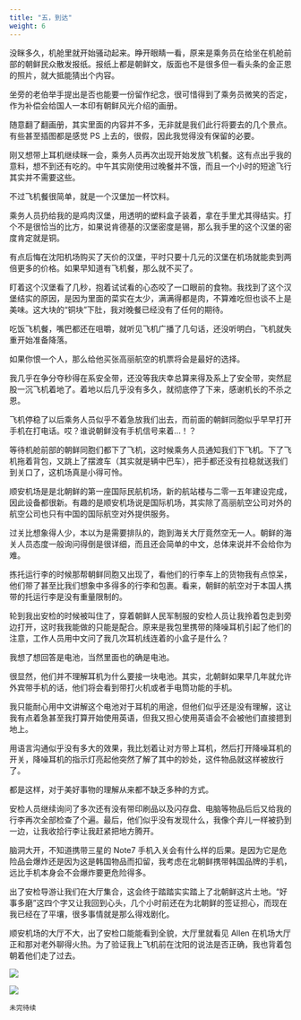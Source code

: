 ```yaml
---
title: "五，到达"
weight: 6
---
```


没眯多久，机舱里就开始骚动起来。睁开眼睛一看，原来是乘务员在给坐在机舱前部的朝鲜民众散发报纸。报纸上都是朝鲜文，版面也不是很多但一看头条的金正恩的照片，就大抵能猜出个内容。

坐旁的老伯举手提出是否也能要一份留作纪念，很可惜得到了乘务员微笑的否定，作为补偿会给国人一本印有朝鲜风光介绍的画册。

随意翻了翻画册，其实里面的内容并不多，无非就是我们此行将要去的几个景点。有些甚至插图都是感觉 PS 上去的，很假，因此我觉得没有保留的必要。

刚又想带上耳机继续眯一会，乘务人员再次出现开始发放飞机餐。这有点出乎我的意料，想不到还有吃的。中午其实刚使用过晚餐并不饿，而且一个小时的短途飞行其实并不需要这些。

不过飞机餐很简单，就是一个汉堡加一杯饮料。

乘务人员扔给我的是鸡肉汉堡，用透明的塑料盒子装着，拿在手里尤其得结实。打个不是很恰当的比方，如果说肯德基的汉堡密度是锡，那么我手里的这个汉堡的密度肯定就是铜。

有点后悔在沈阳机场购买了天价的汉堡，平时只要十几元的汉堡在机场就能卖到两倍更多的价格。如果早知道有飞机餐，那么就不买了。

盯着这个汉堡看了几秒，抱着试试看的心态咬了一口眼前的食物。我找到了这个汉堡结实的原因，是因为里面的菜实在太少，满满得都是肉，不算难吃但也谈不上是美味。这大块的“铜块”下肚，我对晚餐已经没有了任何的期待。

吃饭飞机餐，嘴巴都还在咀嚼，就听见飞机广播了几句话，还没听明白，飞机就失重开始准备降落。

如果你恨一个人，那么给他买张高丽航空的机票将会是最好的选择。

我几乎在争分夺秒得在系安全带，还没等我庆幸总算来得及系上了安全带，突然屁股一沉飞机着地了。着地以后几乎没有多久，就彻底停了下来，感谢机长的不杀之恩。

飞机停稳了以后乘务人员似乎不着急放我们出去，而前面的朝鲜同胞似乎早早打开手机在打电话。哎？谁说朝鲜没有手机信号来着…！？

等待机舱前部的朝鲜同胞们都下了飞机，这时候乘务人员通知我们下飞机。下了飞机拖着背包，又跳上了摆渡车（其实就是辆中巴车），把手都还没有拉稳就送我们到关口了，这机场真是小得可怜。

顺安机场是是北朝鲜的第一座国际民航机场，新的航站楼与二零一五年建设完成，因此设备都很新。有趣的是顺安机场说是国际机场，其实除了高丽航空公司对外的航空公司也只有中国的国际航空对外提供服务。

过关比想象得人少，本以为是需要排队的，跑到海关大厅竟然空无一人。朝鲜的海关人员态度一般询问得倒是很详细，而且还会简单的中文，总体来说并不会给你为难。

拣托运行李的时候那帮朝鲜同胞又出现了，看他们的行李车上的货物我有点惊呆，他们带了甚至比我们想象中多得多的行李和包裹。看来，朝鲜的航空对于本国人携带的托运行李是没有重量限制的。

轮到我出安检的时候被叫住了，穿着朝鲜人民军制服的安检人员让我拎着包走到旁边打开，这时我我能做的只能是配合。原来是我包里携带的降噪耳机引起了他们的注意，工作人员用中文问了我几次耳机线连着的小盒子是什么？

我想了想回答是电池，当然里面也的确是电池。

很显然，他们并不理解耳机为什么要接一块电池。其实，北朝鲜如果早几年就允许外宾带手机的话，他们将会看到带打火机或者手电筒功能的手机。

我只能耐心用中文讲解这个电池对于耳机的用途，但他们似乎还是没有理解，这让我有点着急甚至我打算开始使用英语，但我又担心使用英语会不会被他们直接摁到地上。

用语言沟通似乎没有多大的效果，我比划着让对方带上耳机，然后打开降噪耳机的开关，降噪耳机的指示灯亮起他突然了解了其中的妙处，这件物品就这样被放行了。

都是这样，对于美好事物的理解从来都不缺乏多种的方式。

安检人员继续询问了多次还有没有带印刷品以及闪存盘、电脑等物品后后又给我的行李再次全部检查了个遍。最后，他们似乎没有发现什么，我像个弃儿一样被扔到一边，让我收拾行李让我赶紧把地方腾开。

脑洞大开，不知道携带三星的 Note7 手机入关会有什么样的后果。是因为它是危险品会爆炸还是因为这是韩国物品而扣留，我考虑在北朝鲜携带韩国品牌的手机，远比手机本身会不会爆炸要更危险得多。

出了安检导游让我们在大厅集合，这会终于踏踏实实踏上了北朝鲜这片土地。“好事多磨”这四个字又让我回到心头，几个小时前还在为北朝鲜的签证担心，而现在我已经在了平壤，很多事情就是那么得戏剧化。

顺安机场的大厅不大，出了安检口能能看到全貌，大厅里就看见 Allen 在机场大厅正和那对老外聊得火热。为了验证我上飞机前在沈阳的说法是否正确，我也背着包朝着他们走了过去。

![](/0015.jpg)

![](/0016.jpg)

`未完待续`

